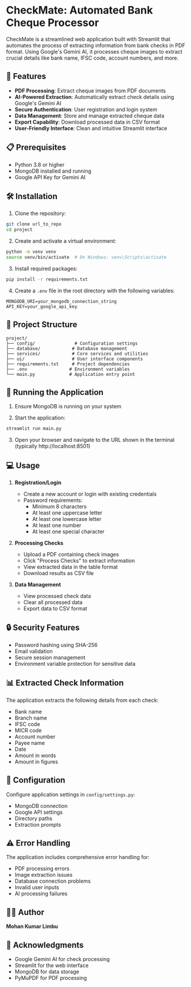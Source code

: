 # CheckMate: Automated Bank Cheque Processor

CheckMate is a streamlined web application built with Streamlit that automates the process of extracting information from bank checks in PDF format. Using Google's Gemini AI, it processes cheque images to extract crucial details like bank name, IFSC code, account numbers, and more.

## 🌟 Features

- **PDF Processing**: Extract cheque images from PDF documents
- **AI-Powered Extraction**: Automatically extract check details using Google's Gemini AI
- **Secure Authentication**: User registration and login system
- **Data Management**: Store and manage extracted cheque data
- **Export Capability**: Download processed data in CSV format
- **User-Friendly Interface**: Clean and intuitive Streamlit interface

## 📋 Prerequisites

- Python 3.8 or higher
- MongoDB installed and running
- Google API Key for Gemini AI

## 🛠️ Installation

1. Clone the repository:
```bash
git clone url_to_repo
cd project
```

2. Create and activate a virtual environment:
```bash
python -m venv venv
source venv/bin/activate  # On Windows: venv\Scripts\activate
```

3. Install required packages:
```bash
pip install -r requirements.txt
```

4. Create a `.env` file in the root directory with the following variables:
```env
MONGODB_URI=your_mongodb_connection_string
API_KEY=your_google_api_key
```

## 📁 Project Structure
```
project/
├── config/               # Configuration settings
├── database/            # Database management
├── services/            # Core services and utilities
├── ui/                  # User interface components
├── requirements.txt     # Project dependencies
├── .env                # Environment variables
└── main.py             # Application entry point
```

## 🚀 Running the Application

1. Ensure MongoDB is running on your system

2. Start the application:
```bash
streamlit run main.py
```

3. Open your browser and navigate to the URL shown in the terminal (typically http://localhost:8501)

## 💻 Usage

1. **Registration/Login**
   - Create a new account or login with existing credentials
   - Password requirements:
     - Minimum 8 characters
     - At least one uppercase letter
     - At least one lowercase letter
     - At least one number
     - At least one special character

2. **Processing Checks**
   - Upload a PDF containing check images
   - Click "Process Checks" to extract information
   - View extracted data in the table format
   - Download results as CSV file

3. **Data Management**
   - View processed check data
   - Clear all processed data
   - Export data to CSV format

## 🔒 Security Features

- Password hashing using SHA-256
- Email validation
- Secure session management
- Environment variable protection for sensitive data

## 📊 Extracted Check Information

The application extracts the following details from each check:
- Bank name
- Branch name
- IFSC code
- MICR code
- Account number
- Payee name
- Date
- Amount in words
- Amount in figures

## 🔧 Configuration

Configure application settings in `config/settings.py`:
- MongoDB connection
- Google API settings
- Directory paths
- Extraction prompts

## ⚠️ Error Handling

The application includes comprehensive error handling for:
- PDF processing errors
- Image extraction issues
- Database connection problems
- Invalid user inputs
- AI processing failures

## 👨‍💻 Author

**Mohan Kumar Limbu**

## 🙏 Acknowledgments

- Google Gemini AI for check processing
- Streamlit for the web interface
- MongoDB for data storage
- PyMuPDF for PDF processing
